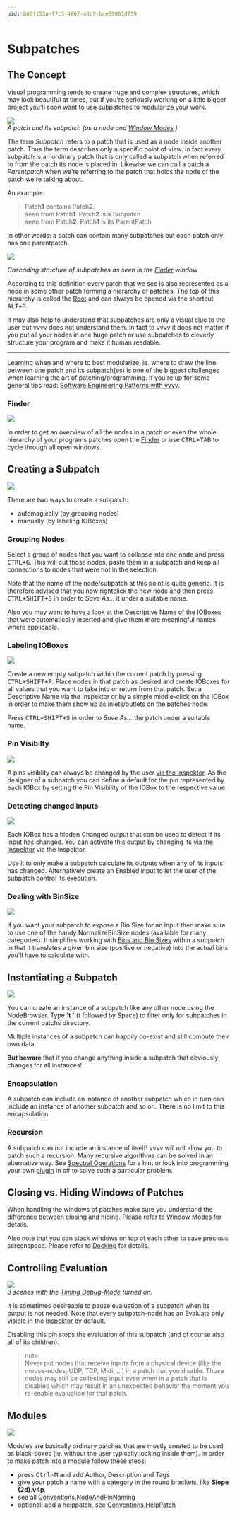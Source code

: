 ```yaml
---
uid: b66f153a-f7c3-4867-a8c9-bce69861d759
---
```


# Subpatches

## The Concept



Visual programming tends to create huge and complex structures, which may look beautiful at times, but if you're seriously working on a little bigger project you'll soon want to use subpatches to modularize your work.   




![](~/img/SubPatches-Concept2.png "")  
*A patch and its subpatch (as a node and [Window Modes](xref:5aa4e8e0-fc2c-4112-a985-7f4f0208bf48) )*  


The term *Subpatch* refers to a patch that is used as a node inside another patch. Thus the term describes only a specific point of view. In fact every subpatch is an ordinary patch that is only called a subpatch when referred to from the patch its node is placed in. Likewise we can call a patch a *Parentpatch* when we're referring to the patch that holds the node of the patch we're talking about.   

An example:  
>Patch**1** contains Patch**2**.  
seen from Patch**1**: Patch**2** is a Subpatch  
seen from Patch**2**: Patch**1** is its ParentPatch  

In other words: a patch can contain many subpatches but each patch only has one parentpatch.   



![](~/img/BasicPatching_Cascading.png "")  
 
*Cascading structure of subpatches as seen in the [Finder](xref:869d5933-4693-4b32-a7f3-5b7cfcc3a07f) window*  


According to this definition every patch that we see is also represented as a node in some other patch forming a hierarchy of patches. The top of this hierarchy is called the [Root](xref:5eea935d-c82d-4b89-8403-1fbc1d79fb93) and can always be opened via the shortcut <kbd>ALT+R</kbd>.  



 


It may also help to understand that subpatches are only a visual clue to the user but vvvv does not understand them. In fact to vvvv it does not matter if you put all your nodes in one huge patch or use subpatches to cleverly structure your program and make it human readable.   

---  

Learning when and where to best modularize, ie. where to draw the line between one patch and its subpatch(es) is one of the biggest challenges when learning the art of patching/programming. If you're up for some general tips read: [Software Engineering Patterns with vvvv](xref:3eb927ab-9bda-4f94-8481-2cdc7ae67f0d).  


### Finder

![](~/img/patchingSubpatches_Finder.png "")  

In order to get an overview of all the nodes in a patch or even the whole hierarchy of your programs patches open the [Finder](xref:869d5933-4693-4b32-a7f3-5b7cfcc3a07f) or use <kbd>CTRL+TAB</kbd> to cycle through all open windows.  



## Creating a Subpatch

![](~/img/BasicPatching_GroupingNodes3_0.png "")   


There are two ways to create a subpatch:  
* automagically (by grouping nodes)  
* manually (by labeling IOBoxes)  

### Grouping Nodes
Select a group of nodes that you want to collapse into one node and press <kbd>CTRL+G</kbd>. This will cut those nodes, paste them in a subpatch and keep all connections to nodes that were not in the selection.  

Note that the name of the node/subpatch at this point is quite generic. It is therefore advised that you now rightclick the new node and then press <kbd>CTRL+SHIFT+S</kbd> in order to *Save As...* it under a suitable name.   

Also you may want to have a look at the <span class="pin">Descriptive Name</span> of the IOBoxes that were automatically inserted and give them more meaningful names where applicable.   



### Labeling IOBoxes

![](~/img/patching-parameters_0.png "")   

Create a new empty subpatch within the current patch by pressing <kbd>CTRL+SHIFT+P</kbd>. Place nodes in that patch as desired and create IOBoxes for all values that you want to take into or return from that patch. Set a <span class="pin">Descriptive Name</span> via the Inspektor or by a simple middle-click on the IOBox in order to make them show up as inlets/outlets on the patches node.   

Press <kbd>CTRL+SHIFT+S</kbd> in order to *Save As...* the patch under a suitable name.   



### Pin Visibilty

![](~/img/Subpatches-Visibility.png "")   

A pins visiblity can always be changed by the user [via the Inspektor](xref:9666611a-6f15-4b33-8300-69f56d9ec7d4#pin-visibility). As the designer of a subpatch you can define a default for the pin represented by each IOBox by setting the <span class="pin">Pin Visibility</span> of the IOBox to the respective value.  


### Detecting changed Inputs

![](~/img/Subpatches-ChangedInputs3.png "")   

Each IOBox has a hidden <span class="pin">Changed</span> output that can be used to detect if its input has changed. You can activate this output by changing its [via the Inspektor](xref:9666611a-6f15-4b33-8300-69f56d9ec7d4#pin-visibility) via the Inspektor.  

Use it to only make a subpatch calculate its outputs when any of its inputs has changed. Alternatively create an <span class="pin">Enabled</span> input to let the user of the subpatch control its execution.   


### Dealing with BinSize

![](~/img/Subpatches-BinSize2.png "")   

If you want your subpatch to expose a <span class="pin">Bin Size</span> for an input then make sure to use one of the handy NormalizeBinSize nodes (available for many categories). It simplifies working with [Bins and Bin Sizes](xref:a2b935e8-17cd-4c26-b701-4919803792d1#bins-and-bin-sizes) within a subpatch in that it translates a given bin size (positive or negative) into the actual bins you'll have to calculate with.   


## Instantiating a Subpatch

![](~/img/SubPatches-Instancing.png "")   


You can create an instance of a subpatch like any other node using the NodeBrowser. Type **'t '** (t followed by Space) to filter only for subpatches in the current patchs directory.   

Multiple instances of a subpatch can happily co-exist and still compute their own data.   

**But beware** that if you change anything inside a subpatch that obviously changes for all instances!  

### Encapsulation
A subpatch can include an instance of another subpatch which in turn can include an instance of another subpatch and so on. There is no limit to this encapsulation.   

### Recursion
A subpatch can not include an instance of itself! vvvv will not allow you to patch such a recursion. Many recursive algorithms can be solved in an alternative way. See [Spectral Operations](xref:81251c9c-350f-462d-9d61-6d81a6896ad9) for a hint or look into programming your own [plugin](xref:766d8ac2-5145-417d-b2df-37d24e3b2b6f) in c# to solve such a particular problem.  



## Closing vs. Hiding Windows of Patches




When handling the windows of patches make sure you understand the difference between closing and hiding. Please refer to [Window Modes](xref:5aa4e8e0-fc2c-4112-a985-7f4f0208bf48) for details.  

Also note that you can stack windows on top of each other to save precious screenspace. Please refer to [Docking](xref:9a57949a-03e4-43ae-a929-bffe3ca409c9) for details.   


## Controlling Evaluation

![](~/img/SubPatches-Evaluation2.png "")   
*3 scenes with the [Timing Debug-Mode](xref:36621302-10e7-47fe-a8d0-b609c758974d#debug-timing) turned on.*  



It is sometimes desireable to pause evaluation of a subpatch when its output is not needed. Note that every subpatch-node has an <span class="pin">Evaluate</span> only visible in the [Inspektor](xref:9666611a-6f15-4b33-8300-69f56d9ec7d4) by default.  

Disabling this pin stops the evaluation of this subpatch (and of course also all of its children).   

>note:  
Never put nodes that receive inputs from a physical device (like the mouse-nodes, UDP, TCP, Midi, ...) in a patch that you disable. Those nodes may still be collecting input even when in a patch that is disabled which may result in an unexpected behavior the moment you re-enable evaluation for that patch.  
  



## Modules

![](~/img/SubPatches-Modules.png "")   




Modules are basically ordinary patches that are mostly created to be used as black-boxes (ie. without the user typically looking inside them). In order to make patch into a module follow these steps:  
* press <kbd>Ctrl-M</kbd> and add Author, Description and Tags  
* give your patch a name with a category in the round brackets, like **Slope (2d).v4p**.   
* see all [Conventions.NodeAndPinNaming](xref:db8592a2-03c3-4e8c-a540-d11df5e83078)  
* optional: add a helppatch, see [Conventions.HelpPatch](xref:07824e2d-da59-4df0-9f49-a143dc0f7625)  
